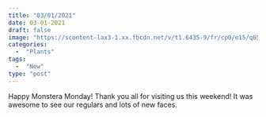 ```yaml
---
title: "03/01/2021"
date: 03-01-2021
draft: false
image: "https://scontent-lax3-1.xx.fbcdn.net/v/t1.6435-9/fr/cp0/e15/q65/154988724_10158808161032419_4349402525606624850_n.jpg?_nc_cat=105&ccb=1-3&_nc_sid=110474&_nc_ohc=AJjkEvJVmCsAX-3eNBx&_nc_ht=scontent-lax3-1.xx&tp=14&oh=f78a9b1f08b8d78b1e4e206ffd80a011&oe=60E01D3B"
categories:
  -  "Plants"
tags:
  -  "New"
type: "post"
---
```

Happy Monstera Monday! Thank you all for visiting us this weekend! It was awesome to see our regulars and lots of new faces.